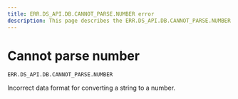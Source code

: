```yaml
---
title: ERR.DS_API.DB.CANNOT_PARSE.NUMBER error
description: This page describes the ERR.DS_API.DB.CANNOT_PARSE.NUMBER error.
---
```


# Cannot parse number

`ERR.DS_API.DB.CANNOT_PARSE.NUMBER`

Incorrect data format for converting a string to a number.
